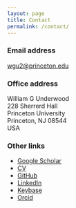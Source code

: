 ```yaml
---
layout: page
title: Contact
permalink: /contact/
---
```


### Email address
[wgu2@princeton.edu](mailto:wgu@princeton.edu)

### Office address
William G Underwood <br>
228 Sherrerd Hall <br>
Princeton University <br>
Princeton,
NJ 08544 <br>
USA

### Other links
- [Google Scholar](https://scholar.google.co.uk/citations?user=4rtNN4wAAAAJ&hl=en)
- [CV](https://github.com/WGUNDERWOOD/wgu-cv/blob/master/WGUnderwood.pdf)
- [GitHub](https://github.com/WGUNDERWOOD)
- [LinkedIn](https://www.linkedin.com/in/william--underwood/)
- [Keybase](https://keybase.io/wgunderwood/chat)
- [Orcid](https://orcid.org/0000-0003-4604-1548)
